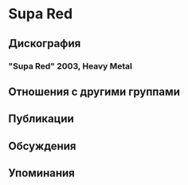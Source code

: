 # Supa Red



## Дискография

### "Supa Red" 2003, Heavy Metal




## Отношения с другими группами


## Публикации


## Обсуждения


## Упоминания

